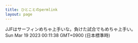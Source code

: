 ```yaml
---
title: ひとことのpermlink
layout: page
---
```

<div class="box" dt="1679152298374">
  JJFはサーフィンめちゃ上手いな。負けた試合でもめちゃ上手い。
  <div class="content is-small">Sun Mar 19 2023 00:11:38 GMT+0900 (日本標準時)</div>
</div>